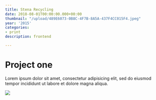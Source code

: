 ```yaml
---
title: Stena Recycling
date: 2018-08-01T00:00:00.000+00:00
thumbnail: "/upload/489E6073-0B8C-4F7B-8A5A-437F4CC015F4.jpeg"
year: '2015'
categories:
- print
description: frontend

---
```

# Project one

Lorem ipsum dolor sit amet, consectetur adipisicing elit, sed do eiusmod tempor incididunt ut labore et dolore magna aliqua.

![](/upload/489E6073-0B8C-4F7B-8A5A-437F4CC015F4.jpeg)